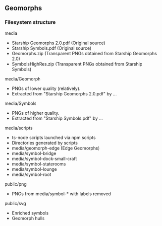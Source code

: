## Geomorphs

### Filesystem structure

media
- Starship Geomorphs 2.0.pdf (Original source)
- Starship Symbols.pdf (Original source)
- Geomorphs.zip (Transparent PNGs obtained from Starship Geomorphs 2.0)
- SymbolsHighRes.zip (Transparent PNGs obtained from Starship Symbols)

media/Geomorph
- PNGs of lower quality (relatively).
- Extracted from "Starship Geomorphs 2.0.pdf" by ... 

media/Symbols
- PNGs of higher quality.
- Extracted from "Starship Symbols.pdf" by ... 

media/scripts
- ts-node scripts launched via npm scripts
- Directories generated by scripts
- media/geomorph-edge (Edge Geomorphs)
- media/symbol-bridge
- media/symbol-dock-small-craft
- media/symbol-staterooms
- media/symbol-lounge
- media/symbol-root

public/png
- PNGs from media/symbol-* with labels removed

public/svg
- Enriched symbols
- Geomorph hulls

<div
  class="tabs"
  name="geomorph-101"
  enabled="false"
  height="400"
  tabs="[
    { key: 'component', filepath: 'example/GeomorphEdit' },
  ]"
></div>
